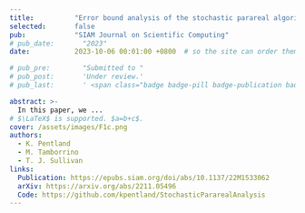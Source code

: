 ```yaml
---
title:          "Error bound analysis of the stochastic parareal algorithm"
selected:       false
pub:            "SIAM Journal on Scientific Computing"
# pub_date:       "2023"
date:           2023-10-06 00:01:00 +0800  # so the site can order them correctly

# pub_pre:        "Submitted to "
# pub_post:       'Under review.'
# pub_last:       ' <span class="badge badge-pill badge-publication badge-success">Spotlight</span>'

abstract: >-
  In this paper, we ...
# $\LaTeX$ is supported. $a=b+c$.
cover: /assets/images/F1c.png
authors:
  - K. Pentland
  - M. Tamborrino
  - T. J. Sullivan
links:
  Publication: https://epubs.siam.org/doi/abs/10.1137/22M1533062
  arXiv: https://arxiv.org/abs/2211.05496
  Code: https://github.com/kpentland/StochasticPararealAnalysis
---
```



